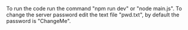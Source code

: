 To run the code run the command "npm run dev" or "node main.js".
To change the server password edit the text file "pwd.txt", by default the password is "ChangeMe".